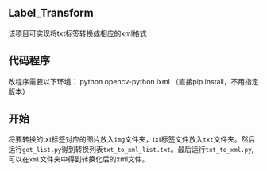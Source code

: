 ## Label_Transform
该项目可实现将txt标签转换成相应的xml格式

## 代码程序
改程序需要以下环境：
python
opencv-python
lxml
（直接pip install，不用指定版本）

## 开始
将要转换的txt标签对应的图片放入`img`文件夹，txt标签文件放入`txt`文件夹。然后运行`get_list.py`得到转换列表`txt_to_xml_list.txt`。最后运行`txt_to_xml.py`,可以在`xml`文件夹中得到转换化后的xml文件。
